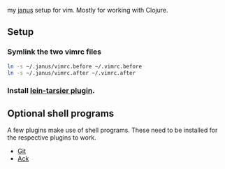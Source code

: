 my [janus](https://github.com/carlhuda/janus) setup for vim. Mostly for working with Clojure.

## Setup

### Symlink the two vimrc files

```bash
ln -s ~/.janus/vimrc.before ~/.vimrc.before
ln -s ~/.janus/vimrc.after ~/.vimrc.after
```

### Install [lein-tarsier plugin](https://github.com/sattvik/lein-tarsier).

## Optional shell programs

A few plugins make use of shell programs. These need to be installed for the respective plugins to work.

* [Git](http://git-scm.com/)
* [Ack](http://betterthangrep.com/install/)